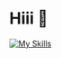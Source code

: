 # Hiii 👋

[![My Skills](https://skillicons.dev/icons?i=tailwindcss,ts,nodejs,bun,elysia,vite,react,nextjs,svelte,astro,flutter,postgresql,redis,docker,cloudflare,vercel,laravel)](https://skillicons.dev)


